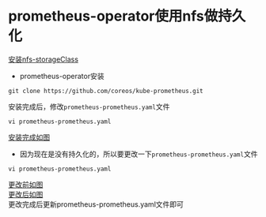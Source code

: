 # prometheus-operator使用nfs做持久化
[安装nfs-storageClass](https://github.com/happinesslijian/nfs)
- prometheus-operator安装
```
git clone https://github.com/coreos/kube-prometheus.git
```
安装完成后，修改`prometheus-prometheus.yaml`文件
```
vi prometheus-prometheus.yaml
```
[安装完成如图](https://i.loli.net/2019/09/09/sgJ1VLBMRk8CK4h.png)
- 因为现在是没有持久化的，所以要更改一下`prometheus-prometheus.yaml`文件
```
vi prometheus-prometheus.yaml
```
[更改前如图](https://i.loli.net/2019/09/09/DPh2mbxsBtlcvLf.png) \
[更改后如图](https://i.loli.net/2019/09/09/c5xXpwDRZQVdB7E.png) \
更改完成后更新prometheus-prometheus.yaml文件即可

